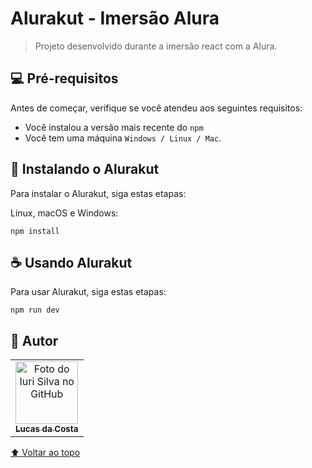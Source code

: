 # Alurakut - Imersão Alura

> Projeto desenvolvido durante a imersão react com a Alura.

## 💻 Pré-requisitos

Antes de começar, verifique se você atendeu aos seguintes requisitos:

- Você instalou a versão mais recente do `npm`
- Você tem uma máquina `Windows / Linux / Mac`.

## 🚀 Instalando o Alurakut

Para instalar o Alurakut, siga estas etapas:

Linux, macOS e Windows:

```
npm install
```

## ☕ Usando Alurakut

Para usar Alurakut, siga estas etapas:

```
npm run dev
```

## 🦄 Autor

<table>
  <tr>
    <td align="center">
      <a href="https://github.com/aintluks">
        <img src="https://github.com/aintluks.png" width="100px;" alt="Foto do Iuri Silva no GitHub"/><br>
        <sub>
          <b>Lucas da Costa</b>
        </sub>
      </a>
    </td>
  </tr>
</table>
    
[⬆ Voltar ao topo](#alurakut)<br>
